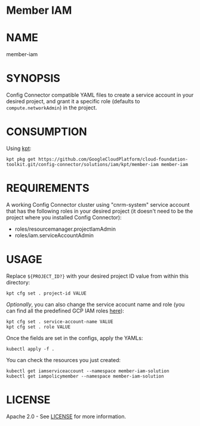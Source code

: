 Member IAM
==================================================

# NAME

  member-iam

# SYNOPSIS

  Config Connector compatible YAML files to create a service account in your desired project, and grant it a specific role (defaults to `compute.networkAdmin`) in the project.

# CONSUMPTION

  Using [kpt](https://googlecontainertools.github.io/kpt/):

  ```
  kpt pkg get https://github.com/GoogleCloudPlatform/cloud-foundation-toolkit.git/config-connector/solutions/iam/kpt/member-iam member-iam
  ```

# REQUIREMENTS

  A working Config Connector cluster using "cnrm-system" service account that
  has the following roles in your desired project (it doesn't need to be the
  project where you installed Config Connector):

  - roles/resourcemanager.projectIamAdmin
  - roles/iam.serviceAccountAdmin

# USAGE

  Replace `${PROJECT_ID?}` with your desired project ID value from 
  within this directory:

  ```
  kpt cfg set . project-id VALUE
  ```

  _Optionally_, you can also change the service acocunt name and role
  (you can find all the predefined GCP IAM roles
  [here](https://cloud.google.com/iam/docs/understanding-roles#predefined_roles)):

  ```
  kpt cfg set . service-account-name VALUE
  kpt cfg set . role VALUE

  ```

  Once the fields are set in the configs, apply the YAMLs:

  ```
  kubectl apply -f .
  ```

  You can check the resources you just created:

  ```
  kubectl get iamserviceaccount --namespace member-iam-solution
  kubectl get iampolicymember --namespace member-iam-solution
  ```

# LICENSE

  Apache 2.0 - See [LICENSE](/LICENSE) for more information.